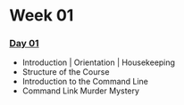 # Week 01

### [Day 01​](day-01.md) <a id="day-01"></a>

* Introduction \| Orientation \| Housekeeping
* Structure of the Course
* Introduction to the Command Line
* Command Link Murder Mystery

